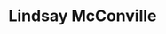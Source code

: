 ---
title: Lindsay McConville
position: Engineering Minister
quote: >
    "I’m a second year Mechanical Engineering major from Seattle, WA. Besides being a part of EWB, I am also on the Executive Team for SCU Own It, play on the club soccer team, and am a 2019 Global Fellow. I joined EWB because of the mission and what it stands for, but have found an overwhelming sense of community within this club."
year: 2019
image: /img/officers/2019/lindsay.jpeg
order: 12

draft: false
---